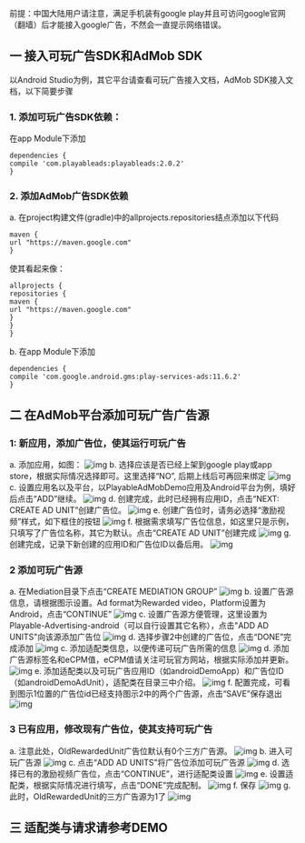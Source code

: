 前提：中国大陆用户请注意，满足手机装有google play并且可访问google官网（翻墙）后才能接入google广告，不然会一直提示网络错误。

## 一 接入可玩广告SDK和AdMob SDK
以Android Studio为例，其它平台请查看可玩广告接入文档，AdMob SDK接入文档，以下简要步骤
### 1. 添加可玩广告SDK依赖：
在app Module下添加
```
dependencies {
compile 'com.playableads:playableads:2.0.2'
}
```
### 2. 添加AdMob广告SDK依赖
a. 在project构建文件(gradle)中的allprojects.repositories结点添加以下代码
```
maven {
url "https://maven.google.com"
}
```
使其看起来像：
```
allprojects {
repositories {     
maven {
url "https://maven.google.com"
}
}
}
```
b. 在app Module下添加
```
dependencies {
compile 'com.google.android.gms:play-services-ads:11.6.2'
}
```
## 二 在AdMob平台添加可玩广告广告源
### 1: 新应用，添加广告位，使其运行可玩广告
a. 添加应用，如图：
![img](imgs/image01.png)
b. 选择应该是否已经上架到google play或app store，根据实际情况选择即可。这里选择“NO”, 后期上线后可再回来绑定
![img](imgs/image02.png)
c. 设置应用名以及平台，以PlayableAdMobDemo应用及Android平台为例，填好后点击“ADD”继续。
![img](imgs/image03.png)
d. 创建完成，此时已经拥有应用ID，点击“NEXT: CREATE AD UNIT”创建广告位。
![img](imgs/image04.png)
e. 创建广告位时，请务必选择“激励视频”样式，如下框住的按钮
![img](imgs/image05.png)
f. 根据需求填写广告位信息，如这里只是示例，只填写了广告位名称，其它为默认。点击“CREATE AD UNIT”创建完成
![img](imgs/image06.png)
g. 创建完成，记录下新创建的应用ID和广告位ID以备后用。
![img](imgs/image07.png)
### 2 添加可玩广告源
a. 在Mediation目录下点击“CREATE MEDIATION GROUP”
![img](imgs/image08.png)
b. 设置广告源信息，请根据图示设置。Ad format为Rewarded video，Platform设置为Android，点击“CONTINUE”
![img](imgs/image09.png)
c. 设置广告源方便管理，这里设置为Playable-Advertising-android（可以自行设置其它名称），点击"ADD AD UNITS"向该源添加广告位
![img](imgs/image10.png)
d. 选择步骤2中创建的广告位，点击“DONE”完成添加
![img](imgs/image11.png)
c. 添加适配类信息，以便传递可玩广告所需的信息
![img](imgs/image12.png)
d. 添加广告源标签名和eCPM值，eCPM值请关注可玩官方网站，根据实际添加并更新。
![img](imgs/image13.png)
e. 添加适配类以及可玩广告应用ID（如androidDemoApp）和广告位ID（如androidDemoAdUnit），适配类在目录三中介绍。
![img](imgs/image14.png)
f. 配置完成，可看到图示1位置的广告位id已经支持图示2中的两个广告源，点击“SAVE”保存退出
![img](imgs/image15.png)
### 3 已有应用，修改现有广告位，使其支持可玩广告
a. 注意此处，OldRewardedUnit广告位默认有0个三方广告源。
![img](imgs/image16.png)
b. 进入可玩广告源
![img](imgs/image17.png)
c. 点击“ADD AD UNITS”将广告位添加可玩广告源
![img](imgs/image18.png)
d. 选择已有的激励视频广告位，点击“CONTINUE”，进行适配类设置
![img](imgs/image19.png)
e. 设置适配类，根据实际情况进行填写，点击“DONE”完成配制。
![img](imgs/image20.png)
f. 保存
![img](imgs/image21.png)
g. 此时，OldRewardedUnit的三方广告源为1了
![img](imgs/image22.png)
## 三 适配类与请求请参考DEMO
